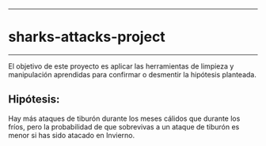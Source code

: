 ---------------------------
# sharks-attacks-project 
------------------------------
El objetivo de este proyecto es aplicar las herramientas de limpieza y manipulación aprendidas para confirmar o desmentir la hipótesis planteada.

## Hipótesis:

Hay más ataques de tiburón durante los meses cálidos que durante los fríos, pero la probabilidad de que sobrevivas a un ataque de tiburón es menor si has sido atacado en Invierno.



